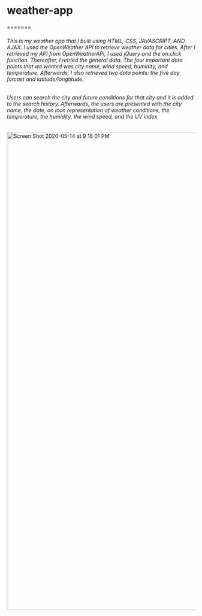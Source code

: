 # weather-app




=======
###### This is my weather app that I built using HTML, CSS, JAVASCRIPT, AND AJAX. I used the OpenWeather API to retrieve weather data for cities. After I retrieved my API from OpenWeatherAPI, I used jQuery and the on.click function. Thereafter, I retried the general data. The four important data points that we wanted was city name, wind speed, humidity, and temperature. Afterwards, I also retrieved two data points: the five day forcast and latitude/longtitude. 

###### Users can search the city and future conditions for that city and it is added to the search history. Afterwards, the users are presented with the city name, the date, an icon representation of weather conditions, the temperature, the humidity, the wind speed, and the UV index

<img width="1276" alt="Screen Shot 2020-05-14 at 9 18 01 PM" src="https://user-images.githubusercontent.com/25271965/82004573-dbe07500-9628-11ea-87d4-e2a25d76cbac.png">
